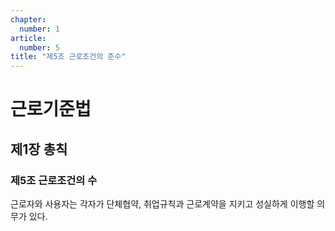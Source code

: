 ```yaml
---
chapter:
  number: 1
article:
  number: 5
title: "제5조 근로조건의 준수"
---
```

# 근로기준법

## 제1장 총칙

### 제5조 근로조건의 수

근로자와 사용자는 각자가 단체협약, 취업규칙과 근로계약을 지키고 성실하게 이행할 의무가 있다.
